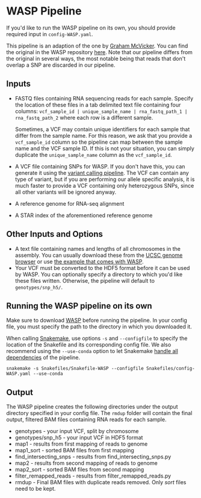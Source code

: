 # WASP Pipeline

If you'd like to run the WASP pipeline on its own, you should provide required input in `config-WASP.yaml`.

This pipeline is an adaption of the one by [Graham McVicker](https://github.com/gmcvicker). You can find the original in the WASP repository [here](https://github.com/bmvdgeijn/WASP/blob/master/mapping/Snakefile). Note that our pipeline differs from the original in several ways, the most notable being that reads that don't overlap a SNP are discarded in our pipeline.

## Inputs
 - FASTQ files containing RNA sequencing reads for each sample. Specify the location of these files in a tab delimited text file containing four columns: `vcf_sample_id | unique_sample_name | rna_fastq_path_1 | rna_fastq_path_2` where each row is a different sample.
 
     Sometimes, a VCF may contain unique identifiers for each sample that differ from the sample name. For this reason, we ask that you provide a `vcf_sample_id` column so the pipeline can map between the sample name and the VCF sample ID. If this is not your situation, you can simply duplicate the `unique_sample_name` column as the `vcf_sample_id`.
 - A VCF file containing SNPs for WASP. If you don't have this, you can generate it using the [variant calling pipeline](https://github.com/aryam7/as_analysis/blob/master/Snakefiles/README.variant_calling.md). The VCF can contain any type of variant, but if you are performing our allele specific analysis, it is much faster to provide a VCF containing only heterozygous SNPs, since all other variants will be ignored anyway.
 - A reference genome for RNA-seq alignment
 - A STAR index of the aforementioned reference genome

## Other Inputs and Options
 - A text file containing names and lengths of all chromosomes in the assembly. You can usually download these from the [UCSC genome browser](http://hgdownload.soe.ucsc.edu/goldenPath/hg19/database/) or use [the example that comes with WASP](https://github.com/bmvdgeijn/WASP/blob/master/examples/example_data/chromInfo.hg19.txt).
 - Your VCF must be converted to the HDF5 format before it can be used by WASP. You can optionally specify a directory to which you'd like these files written. Otherwise, the pipeline will default to `genotypes/snp_h5/`.

## Running the WASP pipeline on its own
Make sure to download [WASP](https://github.com/bmvdgeijn/WASP) before running the pipeline. In your config file, you must specify the path to the directory in which you downloaded it.

When calling [Snakemake](http://snakemake.readthedocs.io/en/stable/getting_started/installation.html), use options `-s` and `--configfile` to specify the location of the Snakefile and its corresponding config file. We also recommend using the `--use-conda` option to let Snakemake [handle all dependencies](http://snakemake.readthedocs.io/en/latest/snakefiles/deployment.html#integrated-package-management) of the pipeline.

    snakemake -s Snakefiles/Snakefile-WASP --configfile Snakefiles/config-WASP.yaml --use-conda

## Output
The WASP pipeline creates the following directories under the output directory specified in your config file. The `rmdup` folder will contain the final output, filtered BAM files containing RNA reads for each sample.
 - genotypes - your input VCF, split by chromosome
 - genotypes/snp_h5 - your input VCF in HDF5 format
 - map1 - results from first mapping of reads to genome
 - map1_sort - sorted BAM files from first mapping
 - find_intersecting_snps - results from find_intersecting_snps.py
 - map2 - results from second mapping of reads to genome
 - map2_sort - sorted BAM files from second mapping
 - filter_remapped_reads - results from filter_remapped_reads.py
 - rmdup - Final BAM files with duplicate reads removed. Only *sort* files need to be kept.
